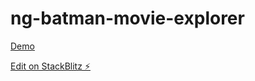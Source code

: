 # ng-batman-movie-explorer 

[Demo](https://angular-uwrzqd-qzousb.stackblitz.io)

[Edit on StackBlitz ⚡️](https://stackblitz.com/edit/angular-uwrzqd-qzousb)
